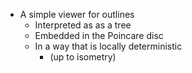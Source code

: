 * A simple viewer for outlines
  * Interpreted as as a tree
  * Embedded in the Poincare disc
  * In a way that is locally deterministic
    * (up to isometry)

